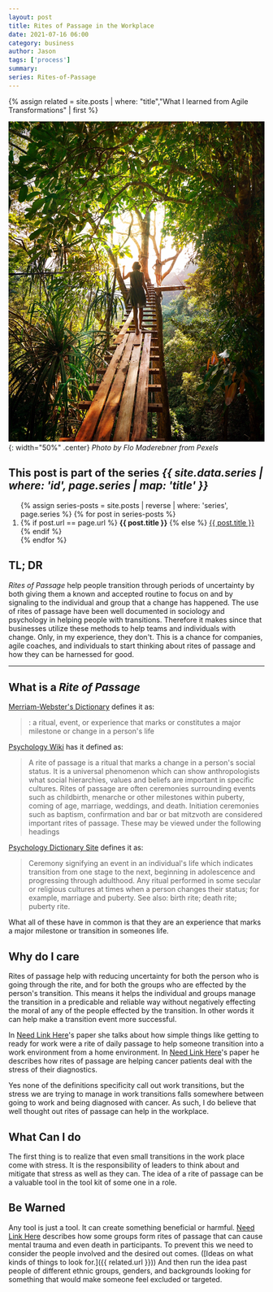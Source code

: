 ```yaml
---
layout: post
title: Rites of Passage in the Workplace
date: 2021-07-16 06:00
category: business
author: Jason
tags: ['process']
summary: 
series: Rites-of-Passage
---
```


{% assign related = site.posts | where: "title","What I learned from Agile Transformations" | first %}

![A burning building](/assets/img/posts/2021/07/pexels-flo-maderebner-238631.jpg){: width="50%" .center}
_Photo by Flo Maderebner from Pexels_

<aside class="series">
  <h2>This post is part of the series <em>{{ site.data.series | where: 'id', page.series | map: 'title' }}</em></h2>
  <ol>
    {% assign series-posts = site.posts | reverse | where: 'series', page.series %}
    {% for post in series-posts %}
    <li>
      {% if post.url == page.url %}
      <strong>{{ post.title }}</strong>
      {% else %}
      <a href="{{ site.baseurl }}{{ post.url }}">{{ post.title }}</a>
      {% endif %}
    </li>
    {% endfor %}
  </ol>
</aside>

## TL; DR

_Rites of Passage_ help people transition through periods of uncertainty by both giving them a known and accepted routine to focus on and by signaling to the individual and group that a change has happened. The use of rites of passage have been well documented in sociology and psychology in helping people with transitions. Therefore it makes since that businesses utilize these methods to help teams and individuals with change. Only, in my experience, they don't. This is a chance for companies, agile coaches, and individuals to start thinking about rites of passage and how they can be harnessed for good.

----

## What is a _Rite of Passage_

[Merriam-Webster's Dictionary](https://www.merriam-webster.com/dictionary/rite%20of%20passage) defines it as:

> : a ritual, event, or experience that marks or constitutes a major milestone or change in a person's life

[Psychology Wiki](https://psychology.wikia.org/wiki/Rites_of_passage) has it defined as:

> A rite of passage is a ritual that marks a change in a person's social status. It is a universal phenomenon which can show anthropologists what social hierarchies, values and beliefs are important in specific cultures. Rites of passage are often ceremonies surrounding events such as childbirth, menarche or other milestones within puberty, coming of age, marriage, weddings, and death. Initiation ceremonies such as baptism, confirmation and bar or bat mitzvoth are considered important rites of passage. These may be viewed under the following headings 

[Psychology Dictionary Site](https://psychologydictionary.org/rite-of-passage/) defines it as:

> Ceremony signifying an event in an individual's life which indicates transition from one stage to the next, beginning in adolescence and progressing through adulthood. Any ritual performed in some secular or religious cultures at times when a person changes their status; for example, marriage and puberty. See also: birth rite; death rite; puberty rite.

What all of these have in common is that they are an experience that marks a major milestone or transition in someones life.

## Why do I care

Rites of passage help with reducing uncertainty for both the person who is going through the rite, and for both the groups who are effected by the person's transition. This means it helps the individual and groups manage the transition in a predicable and reliable way without negatively effecting the moral of any of the people effected by the transition. In other words it can help make a transition event more successful.

In [Need Link Here](./404)'s paper she talks about how simple things like getting to ready for work were a rite of daily passage to help someone transition into a work environment from a home environment. In [Need Link Here](./404)'s paper he describes how rites of passage are helping cancer patients deal with the stress of their diagnostics.

Yes none of the definitions specificity call out work transitions, but the stress we are trying to manage in work transitions falls somewhere between going to work and being diagnosed with cancer. As such, I do believe that well thought out rites of passage can help in the workplace.

## What Can I do

The first thing is to realize that even small transitions in the work place come with stress. It is the responsibility of leaders to think about and mitigate that stress as well as they can. The idea of a rite of passage can be a valuable tool in the tool kit of some one in a role.

## Be Warned

Any tool is just a tool. It can create something beneficial or harmful. [Need Link Here](./404) describes how some groups form rites of passage that can cause mental trauma and even death in participants. To prevent this we need to consider the people involved and the desired out comes. ([Ideas on what kinds of things to look for.]({{ related.url }})) And then run the idea past people of different ethnic groups, genders, and backgrounds looking for something that would make someone feel excluded or targeted.
